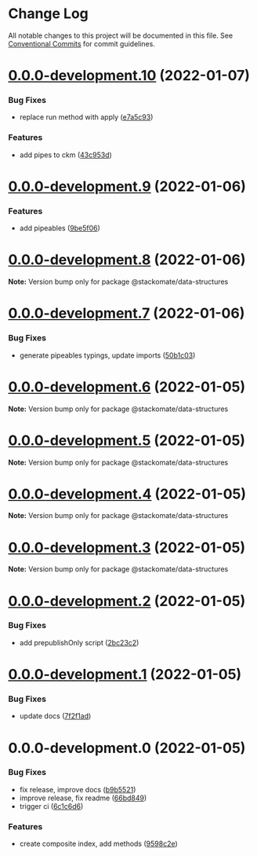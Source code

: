 # Change Log

All notable changes to this project will be documented in this file.
See [Conventional Commits](https://conventionalcommits.org) for commit guidelines.

# [0.0.0-development.10](https://github.com/stackomate/data-structures/compare/@stackomate/data-structures@0.0.0-development.9...@stackomate/data-structures@0.0.0-development.10) (2022-01-07)


### Bug Fixes

* replace run method with apply ([e7a5c93](https://github.com/stackomate/data-structures/commit/e7a5c9344b67e974290b5bdb9e7eb772d22a9e43))


### Features

* add pipes to ckm ([43c953d](https://github.com/stackomate/data-structures/commit/43c953d452b9b5f21445df306a66cf06369d0314))





# [0.0.0-development.9](https://github.com/stackomate/data-structures/compare/@stackomate/data-structures@0.0.0-development.8...@stackomate/data-structures@0.0.0-development.9) (2022-01-06)


### Features

* add pipeables ([9be5f06](https://github.com/stackomate/data-structures/commit/9be5f06dd2446aaca8ffb4311658b6240faa2e04))





# [0.0.0-development.8](https://github.com/stackomate/data-structures/compare/@stackomate/data-structures@0.0.0-development.7...@stackomate/data-structures@0.0.0-development.8) (2022-01-06)

**Note:** Version bump only for package @stackomate/data-structures





# [0.0.0-development.7](https://github.com/stackomate/data-structures/compare/@stackomate/data-structures@0.0.0-development.6...@stackomate/data-structures@0.0.0-development.7) (2022-01-06)


### Bug Fixes

* generate pipeables typings, update imports ([50b1c03](https://github.com/stackomate/data-structures/commit/50b1c039c00b1807b8d49b85b96bb1cf22003d6c))





# [0.0.0-development.6](https://github.com/stackomate/data-structures/compare/@stackomate/data-structures@0.0.0-development.5...@stackomate/data-structures@0.0.0-development.6) (2022-01-05)

**Note:** Version bump only for package @stackomate/data-structures





# [0.0.0-development.5](https://github.com/stackomate/data-structures/compare/@stackomate/data-structures@0.0.0-development.4...@stackomate/data-structures@0.0.0-development.5) (2022-01-05)

**Note:** Version bump only for package @stackomate/data-structures





# [0.0.0-development.4](https://github.com/stackomate/data-structures/compare/@stackomate/data-structures@0.0.0-development.3...@stackomate/data-structures@0.0.0-development.4) (2022-01-05)

**Note:** Version bump only for package @stackomate/data-structures





# [0.0.0-development.3](https://github.com/stackomate/data-structures/compare/@stackomate/data-structures@0.0.0-development.2...@stackomate/data-structures@0.0.0-development.3) (2022-01-05)

**Note:** Version bump only for package @stackomate/data-structures





# [0.0.0-development.2](https://github.com/stackomate/data-structures/compare/@stackomate/data-structures@0.0.0-development.1...@stackomate/data-structures@0.0.0-development.2) (2022-01-05)


### Bug Fixes

* add prepublishOnly script ([2bc23c2](https://github.com/stackomate/data-structures/commit/2bc23c27cc4031213dd9223039c1559c4495c2ea))





# [0.0.0-development.1](https://github.com/stackomate/data-structures/compare/@stackomate/data-structures@0.0.0-development.0...@stackomate/data-structures@0.0.0-development.1) (2022-01-05)


### Bug Fixes

* update docs ([7f2f1ad](https://github.com/stackomate/data-structures/commit/7f2f1ad4aeab8d56f31f625f773d6d0df3c54d4b))





# 0.0.0-development.0 (2022-01-05)


### Bug Fixes

* fix release, improve docs ([b9b5521](https://github.com/stackomate/data-structures/commit/b9b5521913798c7755fce307353390afba25a78e))
* improve release, fix readme ([66bd849](https://github.com/stackomate/data-structures/commit/66bd84941dd9cb8edddc4607af0d8056bebe5762))
* trigger ci ([6c1c6d6](https://github.com/stackomate/data-structures/commit/6c1c6d6ba5af66a049e1c7f491d365bfc197a5ba))


### Features

* create composite index, add methods ([9598c2e](https://github.com/stackomate/data-structures/commit/9598c2ec6094c4e2b611054c29b3dc5c00a1c679))
